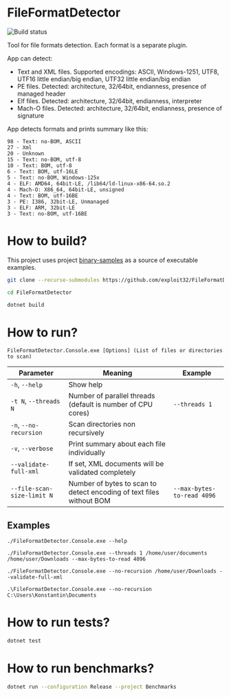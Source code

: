 # FileFormatDetector

![Build status](https://github.com/exploit32/FileFormatDetector/actions/workflows/dotnet.yml/badge.svg)

Tool for file formats detection. Each format is a separate plugin.

App can detect:
* Text and XML files. Supported encodings: ASCII, Windows-1251, UTF8, UTF16 little endian/big endian, UTF32 little endian/big endian
* PE files. Detected: architecture, 32/64bit, endianness, presence of managed header
* Elf files. Detected: architecture, 32/64bit, endianness, interpreter
* Mach-O files. Detected: architecture, 32/64bit, endianness, presence of signature

App detects formats and prints summary like this:
```
98 - Text: no-BOM, ASCII
27 - Xml
20 - Unknown
15 - Text: no-BOM, utf-8
10 - Text: BOM, utf-8
6 - Text: BOM, utf-16LE
5 - Text: no-BOM, Windows-125x
4 - ELF: AMD64, 64bit-LE, /lib64/ld-linux-x86-64.so.2
4 - Mach-O: X86_64, 64bit-LE, unsigned
4 - Text: BOM, utf-16BE
3 - PE: I386, 32bit-LE, Unmanaged
3 - ELF: ARM, 32bit-LE
3 - Text: no-BOM, utf-16BE
```

# How to build?
This project uses project [binary-samples](https://github.com/JonathanSalwan/binary-samples) as a source of executable examples.

```bash
git clone --recurse-submodules https://github.com/exploit32/FileFormatDetector.git

cd FileFormatDetector

dotnet build
```

# How to run?

```FileFormatDetector.Console.exe [Options] (List of files or directories to scan)```

| Parameter | Meaning | Example |
| ----------| ------- | ------- |
| ```-h```, ```--help```  | Show help | |
| ```-t N```, ```--threads N```  | Number of parallel threads (default is number of CPU cores) | ```--threads 1``` |
| ```-n```, ```--no-recursion```  | Scan directories non recursively |  |
| ```-v```, ```--verbose```  | Print summary about each file individually |  |
| ```--validate-full-xml```  | If set, XML documents will be validated completely |  |
| ```--file-scan-size-limit N```  | Number of bytes to scan to detect encoding of text files without BOM | ```--max-bytes-to-read 4096```  |

## Examples

```./FileFormatDetector.Console.exe --help```

```./FileFormatDetector.Console.exe --threads 1 /home/user/documents /home/user/Downloads --max-bytes-to-read 4096```

```./FileFormatDetector.Console.exe --no-recursion /home/user/Downloads --validate-full-xml```

```.\FileFormatDetector.Console.exe --no-recursion C:\Users\Konstantin\Documents```

# How to run tests?

```bash
dotnet test
```

# How to run benchmarks?

```bash
dotnet run --configuration Release --project Benchmarks
```

